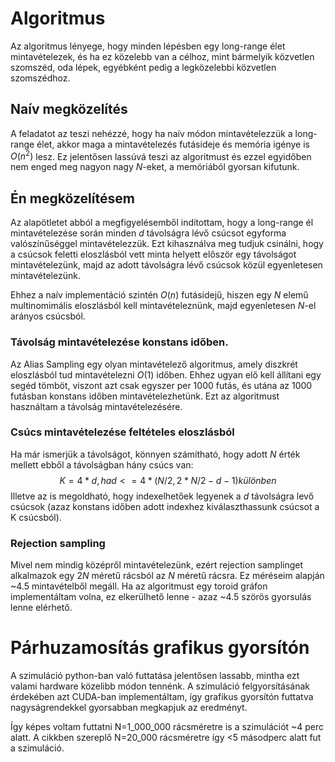 # Algoritmus
Az algoritmus lényege, hogy minden lépésben egy long-range élet mintavételezek, és ha ez közelebb van a célhoz, mint bármelyik közvetlen szomszéd, oda lépek, egyébként pedig a legközelebbi közvetlen szomszédhoz.

## Naív megközelítés
A feladatot az teszi nehézzé, hogy ha naív módon mintavételezzük a long-range élet, akkor maga a mintavételezés futásideje és memória igénye is $O(n^2)$ lesz. Ez jelentősen lassúvá teszi az algoritmust és ezzel egyidőben nem enged meg nagyon nagy $N$-eket, a memóriából gyorsan kifutunk.

## Én megközelítésem
Az alapötletet abból a megfigyelésemből indítottam, hogy a long-range él mintavételezése során minden $d$ távolságra lévő csúcsot egyforma valószínűséggel mintavételezzük. Ezt kihasználva meg tudjuk csinálni, hogy a csúcsok feletti eloszlásból vett minta helyett először egy távolságot mintavételezünk, majd az adott távolságra lévő csúcsok közül egyenletesen mintavételezünk.

Ehhez a naív implementáció szintén $O(n)$ futásidejű, hiszen egy $N$ elemű multinomimális eloszlásból kell mintavételeznünk, majd egyenletesen $N$-el arányos csúcsból.

### Távolság mintavételezése konstans időben.
Az Alias Sampling egy olyan mintavételező algoritmus, amely diszkrét eloszlásból tud mintavételezni $O(1)$ időben. Ehhez ugyan elő kell állítani egy segéd tömböt, viszont azt csak egyszer per 1000 futás, és utána az 1000 futásban konstans időben mintavételezhetünk. Ezt az algoritmust használtam a távolság mintavételezésére.

### Csúcs mintavételezése feltételes eloszlásból
Ha már ismerjük a távolságot, könnyen számítható, hogy adott $N$ érték mellett ebből a távolságban hány csúcs van:
$$K = 4*d, ha d <= 4*(N/2, 2*N/2 - d-1) különben$$
Illetve az is megoldható, hogy indexelhetőek legyenek a $d$ távolságra levő csúcsok (azaz konstans időben adott indexhez kiválaszthassunk csúcsot a K csúcsból).

### Rejection sampling
Mivel nem mindig középről mintavételezünk, ezért rejection samplinget alkalmazok egy $2N$ méretű rácsból az $N$ méretű rácsra. Ez méréseim alapján ~4.5 mintavételből megáll. Ha az algoritmust egy toroid gráfon implementáltam volna, ez elkerülhető lenne - azaz ~4.5 szörös gyorsulás lenne elérhető.

# Párhuzamosítás grafikus gyorsítón
A szimuláció python-ban való futtatása jelentősen lassabb, mintha ezt valami hardware közelibb módon tennénk. A szimuláció felgyorsításának érdekében azt CUDA-ban implementáltam, így grafikus gyorsítón futtatva nagyságrendekkel gyorsabban megkapjuk az eredményt.

Így képes voltam futtatni N=1_000_000 rácsméretre is a szimulációt ~4 perc alatt. A cikkben szereplő N=20_000 rácsméretre így <5 másodperc alatt fut a szimuláció.